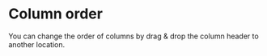 # Column order
     
You can change the order of columns by drag & drop the column header to another location.

